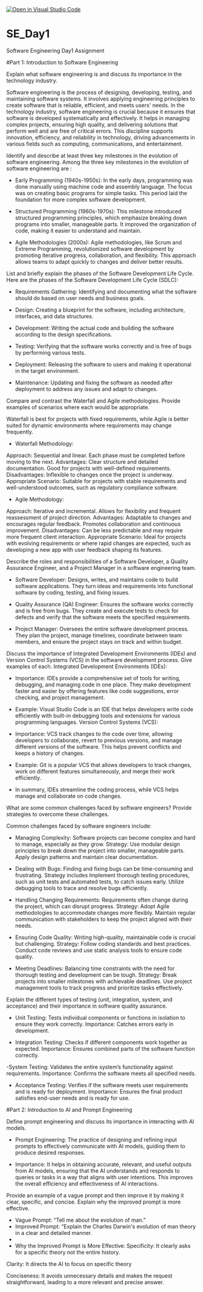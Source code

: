[![Open in Visual Studio Code](https://classroom.github.com/assets/open-in-vscode-2e0aaae1b6195c2367325f4f02e2d04e9abb55f0b24a779b69b11b9e10269abc.svg)](https://classroom.github.com/online_ide?assignment_repo_id=15617629&assignment_repo_type=AssignmentRepo)
# SE_Day1
Software Engineering Day1 Assignment

#Part 1: Introduction to Software Engineering

Explain what software engineering is and discuss its importance in the technology industry. 

Software engineering is the process of designing, developing, testing, and maintaining software systems. It involves applying engineering principles to create software that is reliable, efficient, and meets users' needs. In the technology industry, software engineering is crucial because it ensures that software is developed systematically and effectively. It helps in managing complex projects, ensuring high quality, and delivering solutions that perform well and are free of critical errors. This discipline supports innovation, efficiency, and reliability in technology, driving advancements in various fields such as computing, communications, and entertainment.



Identify and describe at least three key milestones in the evolution of software engineering.
Among the three key milestones in the evolution of software engineering are :

- Early Programming (1940s-1950s): In the early days, programming was done manually using machine code and assembly language. The focus was on creating basic programs for simple tasks. This period laid the foundation for more complex software development.

- Structured Programming (1960s-1970s): This milestone introduced structured programming principles, which emphasize breaking down programs into smaller, manageable parts. It improved the organization of code, making it easier to understand and maintain.

- Agile Methodologies (2000s): Agile methodologies, like Scrum and Extreme Programming, revolutionized software development by promoting iterative progress, collaboration, and flexibility. This approach allows teams to adapt quickly to changes and deliver better results.



List and briefly explain the phases of the Software Development Life Cycle.
Here are the phases of the Software Development Life Cycle (SDLC):

- Requirements Gathering: Identifying and documenting what the software should do based on user needs and business goals.

- Design: Creating a blueprint for the software, including architecture, interfaces, and data structures.

- Development: Writing the actual code and building the software according to the design specifications.

- Testing: Verifying that the software works correctly and is free of bugs by performing various tests.

- Deployment: Releasing the software to users and making it operational in the target environment.

- Maintenance: Updating and fixing the software as needed after deployment to address any issues and adapt to changes.



Compare and contrast the Waterfall and Agile methodologies. Provide examples of scenarios where each would be appropriate.

Waterfall is best for projects with fixed requirements, while Agile is better suited for dynamic environments where requirements may change frequently.

- Waterfall Methodology:

Approach: Sequential and linear. Each phase must be completed before moving to the next.
Advantages: Clear structure and detailed documentation. Good for projects with well-defined requirements.
Disadvantages: Inflexible to changes once the project is underway.
Appropriate Scenario: Suitable for projects with stable requirements and well-understood outcomes, such as regulatory compliance software.

- Agile Methodology:

Approach: Iterative and incremental. Allows for flexibility and frequent reassessment of project direction.
Advantages: Adaptable to changes and encourages regular feedback. Promotes collaboration and continuous improvement.
Disadvantages: Can be less predictable and may require more frequent client interaction.
Appropriate Scenario: Ideal for projects with evolving requirements or where rapid changes are expected, such as developing a new app with user feedback shaping its features.



Describe the roles and responsibilities of a Software Developer, a Quality Assurance Engineer, and a Project Manager in a software engineering team.

- Software Developer: Designs, writes, and maintains code to build software applications. They turn ideas and requirements into functional software by coding, testing, and fixing issues.

- Quality Assurance (QA) Engineer: Ensures the software works correctly and is free from bugs. They create and execute tests to check for defects and verify that the software meets the specified requirements.

- Project Manager: Oversees the entire software development process. They plan the project, manage timelines, coordinate between team members, and ensure the project stays on track and within budget.



Discuss the importance of Integrated Development Environments (IDEs) and Version Control Systems (VCS) in the software development process. Give examples of each.
Integrated Development Environments (IDEs):

- Importance: IDEs provide a comprehensive set of tools for writing, debugging, and managing code in one place. They make development faster and easier by offering features like code suggestions, error checking, and project management.
- Example: Visual Studio Code is an IDE that helps developers write code efficiently with built-in debugging tools and extensions for various programming languages.
Version Control Systems (VCS):

- Importance: VCS track changes to the code over time, allowing developers to collaborate, revert to previous versions, and manage different versions of the software. This helps prevent conflicts and keeps a history of changes.
- Example: Git is a popular VCS that allows developers to track changes, work on different features simultaneously, and merge their work efficiently.
- In summary, IDEs streamline the coding process, while VCS helps manage and collaborate on code changes.



What are some common challenges faced by software engineers? Provide strategies to overcome these challenges.

Common challenges faced by software engineers include:

- Managing Complexity: Software projects can become complex and hard to manage, especially as they grow.
Strategy: Use modular design principles to break down the project into smaller, manageable parts. Apply design patterns and maintain clear documentation.

- Dealing with Bugs: Finding and fixing bugs can be time-consuming and frustrating.
Strategy includes Implement thorough testing procedures, such as unit tests and automated tests, to catch issues early. Utilize debugging tools to trace and resolve bugs efficiently.

- Handling Changing Requirements: Requirements often change during the project, which can disrupt progress.
Strategy: Adopt Agile methodologies to accommodate changes more flexibly. Maintain regular communication with stakeholders to keep the project aligned with their needs.

- Ensuring Code Quality: Writing high-quality, maintainable code is crucial but challenging.
Strategy: Follow coding standards and best practices. Conduct code reviews and use static analysis tools to ensure code quality.

- Meeting Deadlines: Balancing time constraints with the need for thorough testing and development can be tough.
Strategy: Break projects into smaller milestones with achievable deadlines. Use project management tools to track progress and prioritize tasks effectively.



Explain the different types of testing (unit, integration, system, and acceptance) and their importance in software quality assurance.

- Unit Testing: Tests individual components or functions in isolation to ensure they work correctly.
Importance: Catches errors early in development.

- Integration Testing: Checks if different components work together as expected. Importance: Ensures combined parts of the software function correctly.

-System Testing: Validates the entire system’s functionality against requirements. 
Importance: Confirms the software meets all specified needs.

- Acceptance Testing: Verifies if the software meets user requirements and is ready for deployment.
Importance: Ensures the final product satisfies end-user needs and is ready for use.



#Part 2: Introduction to AI and Prompt Engineering

Define prompt engineering and discuss its importance in interacting with AI models.
- Prompt Engineering: The practice of designing and refining input prompts to effectively communicate with AI models, guiding them to produce desired responses.

- Importance: It helps in obtaining accurate, relevant, and useful outputs from AI models, ensuring that the AI understands and responds to queries or tasks in a way that aligns with user intentions. This improves the overall efficiency and effectiveness of AI interactions.


Provide an example of a vague prompt and then improve it by making it clear, specific, and concise. Explain why the improved prompt is more effective.
- Vague Prompt: “Tell me about the evolution of man.”
- Improved Prompt: “Explain the Charles Darwin's evolution of man theory in a clear and detailed manner.
- 
- Why the Improved Prompt is More Effective:
Specificity: It clearly asks for a specific theory not the entire history.

Clarity: It directs the AI to focus on specific theory  

Conciseness: It avoids unnecessary details and makes the request straightforward, leading to a more relevant and precise answer. 
